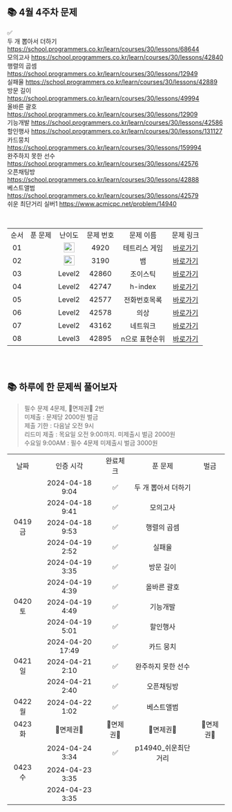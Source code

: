 ## 📚 4월 4주차 문제
✅  
두 개 뽑아서 더하기  https://school.programmers.co.kr/learn/courses/30/lessons/68644  
모의고사  https://school.programmers.co.kr/learn/courses/30/lessons/42840  
행렬의 곱셈  https://school.programmers.co.kr/learn/courses/30/lessons/12949   
실패율  https://school.programmers.co.kr/learn/courses/30/lessons/42889  
방문 길이 https://school.programmers.co.kr/learn/courses/30/lessons/49994  
올바른 괄호  https://school.programmers.co.kr/learn/courses/30/lessons/12909  
기능개발  https://school.programmers.co.kr/learn/courses/30/lessons/42586  
할인행사  https://school.programmers.co.kr/learn/courses/30/lessons/131127  
카드뭉치  https://school.programmers.co.kr/learn/courses/30/lessons/159994  
완주하지 못한 선수  https://school.programmers.co.kr/learn/courses/30/lessons/42576  
오픈채팅방  https://school.programmers.co.kr/learn/courses/30/lessons/42888  
베스트앨범 https://school.programmers.co.kr/learn/courses/30/lessons/42579  
쉬운 최단거리 실버1  https://www.acmicpc.net/problem/14940   

<br/>
<table>
  <tr>
    <td align="center">순서</td>
    <td align="center">푼 문제</td>
    <td align="center">난이도</td>
    <td align="center">문제 번호</td>
    <td align="center">문제 이름</td>
    <td align="center">문제 링크</td>
  </tr>
    <tr>
    <td align="center">01</td>
    <td align="center"></td>
    <td align="center"><img height="23px" width="25px" src="https://d2gd6pc034wcta.cloudfront.net/tier/12.svg"></td>
    <td align="center">4920</td>
    <td align="center">테트리스 게임</td>
    <td align="center"><a href="https://www.acmicpc.net/problem/4920">바로가기</a></td>
  </tr>
    <tr>
    <td align="center">02</td>
    <td align="center"></td>
    <td align="center"><img height="23px" width="25px" src="https://d2gd6pc034wcta.cloudfront.net/tier/12.svg"></td>
    <td align="center">3190</td>
    <td align="center">뱀</td>
    <td align="center"><a href="https://www.acmicpc.net/problem/3190">바로가기</a></td>
  </tr>
      <tr>
    <td align="center">03</td>
    <td align="center"></td>
    <td align="center">Level2</td>
    <td align="center">42860</td>
    <td align="center">조이스틱</td>
    <td align="center"><a href="https://school.programmers.co.kr/learn/courses/30/lessons/42860">바로가기</a></td>
  </tr>
   <tr>
    <td align="center">04</td>
    <td align="center"></td>
    <td align="center">Level2</td>
    <td align="center">42747</td>
    <td align="center">h-index</td>
    <td align="center"><a href="https://school.programmers.co.kr/learn/courses/30/lessons/42747">바로가기</a></td>
  </tr>
  <tr>
    <td align="center">05</td>
    <td align="center"></td>
    <td align="center">Level2</td>
    <td align="center">42577</td>
    <td align="center">전화번호목록</td>
    <td align="center"><a href="https://school.programmers.co.kr/learn/courses/30/lessons/42577">바로가기</a></td>
  </tr>
  <tr>
    <td align="center">06</td>
    <td align="center"></td>
    <td align="center">Level2</td>
    <td align="center">42578</td>
    <td align="center">의상</td>
    <td align="center"><a href="https://school.programmers.co.kr/learn/courses/30/lessons/42578">바로가기</a></td>
  </tr>
    <tr>
    <td align="center">07</td>
    <td align="center"></td>
    <td align="center">Level2</td>
    <td align="center">43162</td>
    <td align="center">네트워크</td>
    <td align="center"><a href="https://school.programmers.co.kr/learn/courses/30/lessons/43162">바로가기</a></td>
  </tr>
    <tr>
    <td align="center">08</td>
    <td align="center"></td>
    <td align="center">Level3</td>
    <td align="center">42895</td>
    <td align="center">n으로 표현순위</td>
    <td align="center"><a href="https://school.programmers.co.kr/learn/courses/30/lessons/42895">바로가기</a></td>
  </tr>
</table>
<br/><br/>

## 📚 하루에 한 문제씩 풀어보자
>필수 문제 4문제, 🌟면제권🌟 2번 <br>
미제출 : 문제당 2000원 벌금<br>
제출 기한 : 다음날 오전 9시 <br>
리드미 제출 : 목요일 오전 9:00까지. 미제출시 벌금 2000원 <br>
수요일 9:00AM : 필수 4문제 미제출시 벌금 3000원 <br>

<table>
  <tr>
    <td align="center">날짜</td>
    <td align="center">인증 시각</td>
    <td align="center">완료체크</td>
    <td align="center">푼 문제</td>
    <td align="center">벌금</td>
  </tr>
  <tr>
    <td align="center" rowspan="5">0419 금</td>
    <td align="center">2024-04-18 9:04</td>
    <td align="center">✅</td>
    <td align="center">두 개 뽑아서 더하기</td>
    <td align="center"></td>
  </tr>
  <tr>
    <td align="center">2024-04-18 9:41</td>
    <td align="center">✅</td>
    <td align="center">모의고사</td>
    <td align="center"></td>
  </tr>
    <tr>
    <td align="center">2024-04-18 9:53</td>
    <td align="center">✅</td>
    <td align="center">행렬의 곱셈</td>
    <td align="center"></td>
  </tr>
      <tr>
    <td align="center">2024-04-19 2:52</td>
    <td align="center">✅</td>
    <td align="center">실패율</td>
    <td align="center"></td>
  </tr>
      <tr>
    <td align="center">2024-04-19 3:35</td>
    <td align="center">✅</td>
    <td align="center">방문 길이</td>
    <td align="center"></td>
  </tr>
    <tr>
    <td align="center" rowspan="3">0420 토</td>
    <td align="center">2024-04-19 4:39</td>
    <td align="center">✅</td>
    <td align="center">올바른 괄호</td>
    <td align="center"></td>
  </tr>
        <tr>
    <td align="center">2024-04-19 4:49</td>
    <td align="center">✅</td>
    <td align="center">기능개발</td>
    <td align="center"></td>
  </tr>
  <tr>
    <td align="center">2024-04-19 5:01</td>
    <td align="center">✅</td>
    <td align="center">할인행사</td>
    <td align="center"></td>
  </tr>
   <tr>
    <td align="center" rowspan="3">0421 일</td>
    <td align="center">2024-04-20 17:49</td>
    <td align="center">✅</td>
    <td align="center">카드 뭉치</td>
    <td align="center"></td>
  </tr>
      <tr>
    <td align="center">2024-04-21 2:10</td>
    <td align="center">✅</td>
    <td align="center">완주하지 못한 선수</td>
    <td align="center"></td>
  </tr>
    <tr>
    <td align="center">2024-04-21 2:40</td>
    <td align="center">✅</td>
    <td align="center">오픈채팅방</td>
    <td align="center"></td>
  </tr>
  <tr>
    <td align="center">0422 월</td>
    <td align="center">2024-04-22 1:02</td>
    <td align="center">✅</td>
    <td align="center">베스트앨범</td>
    <td align="center"></td>
  </tr>
  <tr>
    <td align="center">0423 화</td>
    <td align="center">🌟면제권🌟</td>
    <td align="center">🌟면제권🌟</td>
    <td align="center">🌟면제권🌟</td>
    <td align="center">🌟면제권🌟</td>
  </tr>
  <tr>
    <td align="center" rowspan="3">0423 수</td>
    <td align="center">2024-04-24 3:34</td>
    <td align="center">✅</td>
    <td align="center">p14940_쉬운최단거리</td>
    <td align="center"></td>
  </tr>
     <tr>
    <td align="center">2024-04-23 3:35</td>
    <td align="center"></td>
    <td align="center"></td>
    <td align="center"></td>
  </tr>
    <tr>
    <td align="center">2024-04-23 3:35</td>
    <td align="center"></td>
    <td align="center"></td>
    <td align="center"></td>
  </tr>
</table>
